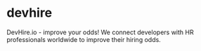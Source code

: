# devhire
DevHire.io - improve your odds! We connect developers with HR professionals worldwide to improve their hiring odds.
